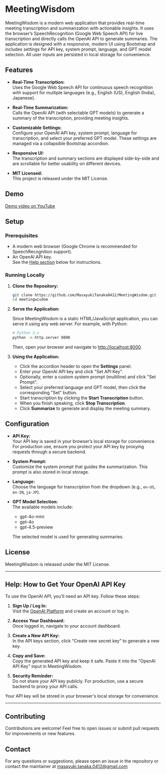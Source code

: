 
# MeetingWisdom

MeetingWisdom is a modern web application that provides real-time meeting transcription and summarization with actionable insights. It uses the browser’s SpeechRecognition (Google Web Speech API) for live transcription and directly calls the OpenAI API to generate summaries. The application is designed with a responsive, modern UI using Bootstrap and includes settings for API key, system prompt, language, and GPT model selection. All user inputs are persisted in local storage for convenience.

## Features

- **Real-Time Transcription:**  
  Uses the Google Web Speech API for continuous speech recognition with support for multiple languages (e.g., English (US), English (India), Japanese).

- **Real-Time Summarization:**  
  Calls the OpenAI API (with selectable GPT models) to generate a summary of the transcription, providing meeting insights.

- **Customizable Settings:**  
  Configure your OpenAI API key, system prompt, language for transcription, and select your preferred GPT model. These settings are managed via a collapsible Bootstrap accordion.

- **Responsive UI:**  
  The transcription and summary sections are displayed side-by-side and are scrollable for better usability on different devices.

- **MIT Licensed:**  
  This project is released under the MIT License.

## Demo

[Demo video on YouTube](https://youtu.be/6sklv4R_r6o)

## Setup

### Prerequisites

- A modern web browser (Google Chrome is recommended for SpeechRecognition support).
- An OpenAI API key.  
  See the [Help section](#help-how-to-get-your-openai-api-key) below for instructions.

### Running Locally

1. **Clone the Repository:**

   ```bash
   git clone https://github.com/MasayukiTanaka0412/MeetingWisdom.git
   cd meetingwisdom
   ```

2. **Serve the Application:**

   Since MeetingWisdom is a static HTML/JavaScript application, you can serve it using any web server. For example, with Python:

   ```bash
   # Python 3.x
   python -m http.server 8000
   ```

   Then, open your browser and navigate to [http://localhost:8000](http://localhost:8000).

3. **Using the Application:**

   - Click the accordion header to open the **Settings** panel.
   - Enter your OpenAI API key and click "Set API Key".
   - Optionally, enter a custom system prompt (multiline) and click "Set Prompt".
   - Select your preferred language and GPT model, then click the corresponding "Set" button.
   - Start transcription by clicking the **Start Transcription** button.
   - When you finish speaking, click **Stop Transcription**.
   - Click **Summarize** to generate and display the meeting summary.

## Configuration

- **API Key:**  
  Your API key is saved in your browser’s local storage for convenience. For production use, ensure you protect your API key by proxying requests through a secure backend.

- **System Prompt:**  
  Customize the system prompt that guides the summarization. This prompt is also stored in local storage.

- **Language:**  
  Choose the language for transcription from the dropdown (e.g., `en-US`, `en-IN`, `ja-JP`).

- **GPT Model Selection:**  
  The available models include:  
  - gpt-4o-mini  
  - gpt-4o
  - gpt-4.5-preview

  The selected model is used for generating summaries.

## License

MeetingWisdom is released under the MIT License.

---

## Help: How to Get Your OpenAI API Key

To use the OpenAI API, you'll need an API key. Follow these steps:

1. **Sign Up / Log In:**  
   Visit the [OpenAI Platform](https://platform.openai.com/signup) and create an account or log in.

2. **Access Your Dashboard:**  
   Once logged in, navigate to your account dashboard.

3. **Create a New API Key:**  
   In the API keys section, click “Create new secret key” to generate a new key.

4. **Copy and Save:**  
   Copy the generated API key and keep it safe. Paste it into the "OpenAI API Key" input in MeetingWisdom.

5. **Security Reminder:**  
   Do not share your API key publicly. For production, use a secure backend to proxy your API calls.

Your API key will be stored in your browser's local storage for convenience.

---

## Contributing

Contributions are welcome! Feel free to open issues or submit pull requests for improvements or new features.

## Contact

For any questions or suggestions, please open an issue in the repository or contact the maintainer at masayuki.tanaka.0412@gmail.com

